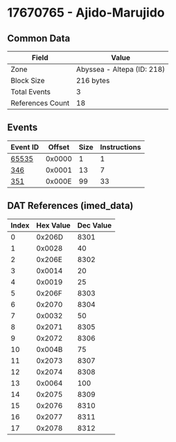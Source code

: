# 17670765 - Ajido-Marujido

## Common Data

| Field            | Value                      |
|------------------|----------------------------|
| Zone             | Abyssea - Altepa (ID: 218) |
| Block Size       | 216 bytes                  |
| Total Events     | 3                          |
| References Count | 18                         |

## Events

| Event ID            | Offset   |   Size |   Instructions |
|---------------------|----------|--------|----------------|
| [65535](./65535.md) | 0x0000   |      1 |              1 |
| [346](./346.md)     | 0x0001   |     13 |              7 |
| [351](./351.md)     | 0x000E   |     99 |             33 |

## DAT References (imed_data)

|   Index | Hex Value   |   Dec Value |
|---------|-------------|-------------|
|       0 | 0x206D      |        8301 |
|       1 | 0x0028      |          40 |
|       2 | 0x206E      |        8302 |
|       3 | 0x0014      |          20 |
|       4 | 0x0019      |          25 |
|       5 | 0x206F      |        8303 |
|       6 | 0x2070      |        8304 |
|       7 | 0x0032      |          50 |
|       8 | 0x2071      |        8305 |
|       9 | 0x2072      |        8306 |
|      10 | 0x004B      |          75 |
|      11 | 0x2073      |        8307 |
|      12 | 0x2074      |        8308 |
|      13 | 0x0064      |         100 |
|      14 | 0x2075      |        8309 |
|      15 | 0x2076      |        8310 |
|      16 | 0x2077      |        8311 |
|      17 | 0x2078      |        8312 |
